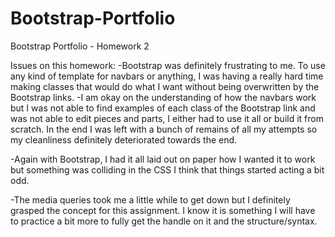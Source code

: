 # Bootstrap-Portfolio
Bootstrap Portfolio - Homework 2

Issues on this homework:
-Bootstrap was definitely frustrating to me. To use any kind of template for navbars or anything, I was having a really hard time making classes that would do what I want without being overwritten by the Bootstrap links.
-I am okay on the understanding of how the navbars work but I was not able to find examples of each class of the Bootstrap link and was not able to edit pieces and parts, I either had to use it all or build it from scratch. In the end I was left with a bunch of remains of all my attempts so my cleanliness definitely deteriorated towards the end.

-Again with Bootstrap, I had it all laid out on paper how I wanted it to work but something was colliding in the CSS I think that things started acting a bit odd.

-The media queries took me a little while to get down but I definitely grasped the concept for this assignment. I know it is something I will have to practice a bit more to fully get the handle on it and the structure/syntax.
